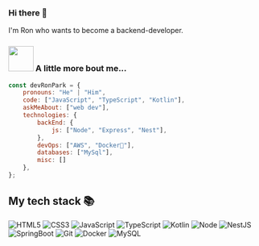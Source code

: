### Hi there 👋
I'm Ron who wants to become a backend-developer.

### <img src="https://media.giphy.com/media/VgCDAzcKvsR6OM0uWg/giphy.gif" width="50"> A little more bout me...  

```javascript
const devRonPark = {
    pronouns: "He" | "Him",
    code: ["JavaScript", "TypeScript", "Kotlin"],
    askMeAbout: ["web dev"],
    technologies: {
        backEnd: {
            js: ["Node", "Express", "Nest"],
        },
        devOps: ["AWS", "Docker🐳"],
        databases: ["MySql"],
        misc: []
    },
};
```

### <h2> My tech stack 📚 </h2>

![HTML5](https://img.shields.io/badge/-HTML5-F05032?style=for-the-badge&logo=html5&logoColor=ffffff)
![CSS3](https://img.shields.io/badge/-CSS3-007ACC?style=for-the-badge&logo=css3)
![JavaScript](https://img.shields.io/badge/-JavaScript-%23F7DF1C?style=for-the-badge&logo=javascript&logoColor=000000&labelColor=%23F7DF1C&color=%23FFCE5A)
![TypeScript](https://img.shields.io/badge/-TypeScript-007ACC?style=for-the-badge&logo=typescript&logoColor=white)
![Kotlin](https://img.shields.io/badge/Kotlin-0095D5?&style=for-the-badge&logo=kotlin&logoColor=white)
![Node](https://img.shields.io/badge/-Nodejs-43853d?style=for-the-badge&logo=Node.js&logoColor=white)
![NestJS](https://img.shields.io/badge/-NestJs-D83B01?style=for-the-badge&logo=nestjs&logoColor=white)
![SpringBoot](https://img.shields.io/badge/SpringBoot-6DB33F?style=for-the-badge&logo=spring&logoColor=white)
![Git](https://img.shields.io/badge/-Git-F05032?style=for-the-badge&logo=git&logoColor=ffffff)
![Docker](https://img.shields.io/badge/-Docker-46a2f1?style=for-the-badge&logo=docker&logoColor=ffffff)
![MySQL](https://img.shields.io/badge/MySQL-00000F?style=for-the-badge&logo=mysql&logoColor=ffffff)

<br/>
